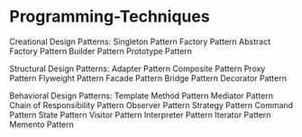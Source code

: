 # Programming-Techniques

Creational Design Patterns:
Singleton Pattern
Factory Pattern
Abstract Factory Pattern
Builder Pattern
Prototype Pattern

Structural Design Patterns:
Adapter Pattern
Composite Pattern
Proxy Pattern
Flyweight Pattern
Facade Pattern
Bridge Pattern
Decorator Pattern

Behavioral Design Patterns:
Template Method Pattern
Mediator Pattern
Chain of Responsibility Pattern
Observer Pattern
Strategy Pattern
Command Pattern
State Pattern
Visitor Pattern
Interpreter Pattern
Iterator Pattern
Memento Pattern
